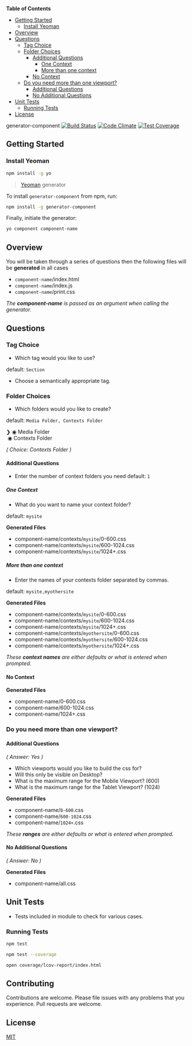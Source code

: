 <!-- START doctoc generated TOC please keep comment here to allow auto update -->
<!-- DON'T EDIT THIS SECTION, INSTEAD RE-RUN doctoc TO UPDATE -->
**Table of Contents**

- [Getting Started](#getting-started)
  - [Install Yeoman](#install-yeoman)
- [Overview](#overview)
- [Questions](#questions)
  - [Tag Choice](#tag-choice)
  - [Folder Choices](#folder-choices)
    - [Additional Questions](#additional-questions)
      - [One Context](#one-context)
      - [More than one context](#more-than-one-context)
    - [No Context](#no-context)
  - [Do you need more than one viewport?](#do-you-need-more-than-one-viewport)
    - [Additional Questions](#additional-questions-1)
    - [No Additional Questions](#no-additional-questions)
- [Unit Tests](#unit-tests)
  - [Running Tests](#running-tests)
- [License](#license)

<!-- END doctoc generated TOC please keep comment here to allow auto update -->

 generator-component [![Build Status](https://secure.travis-ci.org/techmsi/generator-component.png?branch=master)](https://travis-ci.org/techmsi/generator-component)
[![Code Climate](https://codeclimate.com/github/techmsi/generator-component/badges/gpa.svg)](https://codeclimate.com/github/techmsi/generator-component)
[![Test Coverage](https://codeclimate.com/github/techmsi/generator-component/badges/coverage.svg)](https://codeclimate.com/github/techmsi/generator-component)

## Getting Started

### Install Yeoman

```bash
npm install -g yo
```

>[Yeoman](http://yeoman.io) generator

To install `generator-component` from npm, run:

```bash
npm install -g generator-component
```

Finally, initiate the generator:

```bash
yo component component-name
```

## Overview
You will be taken through a series of questions then the following files will be **generated** in all cases

* `component-name`/index.html
* `component-name`/index.js
* `component-name`/print.css

_The **component-name** is passed as an argument when calling the generator._
## Questions

### Tag Choice
* Which tag would you like to use?

default: `Section`
* Choose a semantically appropriate tag.

### Folder Choices
* Which folders would you like to create?

default: `Media Folder, Contexts Folder`

❯&nbsp;&#9673; Media Folder <br/>
&nbsp;&#9673; Contexts Folder

_( Choice: Contexts Folder )_

#### Additional Questions
* Enter the number of context folders you need
default: `1`

##### One Context
* What do you want to name your context folder?

default: `mysite`

**Generated Files**

* component-name/contexts/`mysite`/0-600.css
* component-name/contexts/`mysite`/600-1024.css
* component-name/contexts/`mysite`/1024+.css

##### More than one context
* Enter the names of your contexts folder separated by commas.

default: `mysite,myothersite`

**Generated Files**

* component-name/contexts/`mysite`/0-600.css
* component-name/contexts/`mysite`/600-1024.css
* component-name/contexts/`mysite`/1024+.css
* component-name/contexts/`myothersite`/0-600.css
* component-name/contexts/`myothersite`/600-1024.css
* component-name/contexts/`myothersite`/1024+.css


_These **context names** are either defaults or what is entered when prompted._

#### No Context

**Generated Files**

* component-name/0-600.css
* component-name/600-1024.css
* component-name/1024+.css


### Do you need more than one viewport?
#### Additional Questions
_( Answer: Yes )_
  - Which viewports would you like to build the css for?
  - Will this only be visible on Desktop?
  - What is the maximum range for the Mobile Viewport? (600)
  - What is the maximum range for the Tablet Viewport? (1024)

**Generated Files**

* component-name/`0-600`.css
* component-name/`600-1024`.css
* component-name/`1024+`.css

_These **ranges** are either defaults or what is entered when prompted._

#### No Additional Questions
_( Answer: No )_

**Generated Files**

* component-name/all.css

## Unit Tests
* Tests included in module to check for various cases.

### Running Tests

```bash
npm test
```

```bash
npm test --coverage
```

```bash
open coverage/lcov-report/index.html
```

## Contributing

Contributions are welcome. Please file issues with any problems that you experience. Pull requests are welcome.

## License

[MIT](LICENSE)

